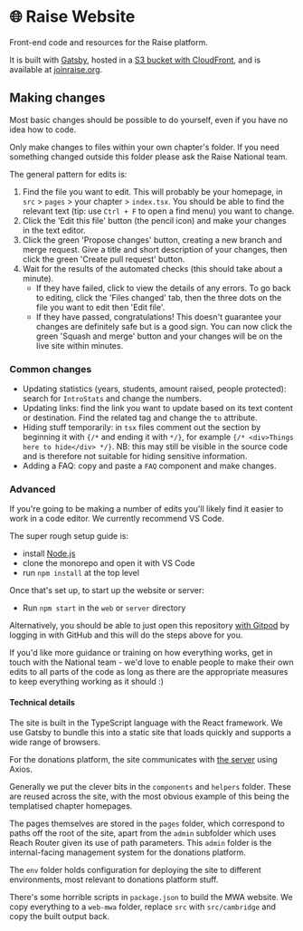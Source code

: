 # 🌐 Raise Website

Front-end code and resources for the Raise platform.

It is built with [Gatsby](https://www.gatsbyjs.com/), hosted in a [S3 bucket with CloudFront](https://aws.amazon.com/blogs/networking-and-content-delivery/amazon-s3-amazon-cloudfront-a-match-made-in-the-cloud/), and is available at [joinraise.org](https://joinraise.org).

## Making changes

Most basic changes should be possible to do yourself, even if you have no idea how to code.

Only make changes to files within your own chapter's folder. If you need something changed outside this folder please ask the Raise National team.

The general pattern for edits is:
1. Find the file you want to edit. This will probably be your homepage, in `src` > `pages` > your chapter > `index.tsx`. You should be able to find the relevant text (tip: use `Ctrl + F` to open a find menu) you want to change.
2. Click the 'Edit this file' button (the pencil icon) and make your changes in the text editor.
3. Click the green 'Propose changes' button, creating a new branch and merge request. Give a title and short description of your changes, then click the green 'Create pull request' button.
4. Wait for the results of the automated checks (this should take about a minute).
    - If they have failed, click to view the details of any errors. To go back to editing, click the 'Files changed' tab, then the three dots on the file you want to edit then 'Edit file'.
    - If they have passed, congratulations! This doesn't guarantee your changes are definitely safe but is a good sign. You can now click the green 'Squash and merge' button and your changes will be on the live site within minutes.

### Common changes

- Updating statistics (years, students, amount raised, people protected): search for `IntroStats` and change the numbers.
- Updating links: find the link you want to update based on its text content or destination. Find the related tag and change the `to` attribute.
- Hiding stuff temporarily: in `tsx` files comment out the section by beginning it with `{/*` and ending it with `*/}`, for example `{/* <div>Things here to hide</div> */}`. NB: this may still be visible in the source code and is therefore not suitable for hiding sensitive information.
- Adding a FAQ: copy and paste a `FAQ` component and make changes.

### Advanced

If you're going to be making a number of edits you'll likely find it easier to work in a code editor. We currently recommend VS Code.

The super rough setup guide is:
- install [Node.js](https://nodejs.org/en/download/)
- clone the monorepo and open it with VS Code
- run `npm install` at the top level

Once that's set up, to start up the website or server:
- Run `npm start` in the `web` or `server` directory

Alternatively, you should be able to just open this repository [with Gitpod](https://gitpod.io/#https://github.com/raisenational/raise) by logging in with GitHub and this will do the steps above for you.

If you'd like more guidance or training on how everything works, get in touch with the National team - we'd love to enable people to make their own edits to all parts of the code as long as there are the appropriate measures to keep everything working as it should :)

#### Technical details

The site is built in the TypeScript language with the React framework. We use Gatsby to bundle this into a static site that loads quickly and supports a wide range of browsers.

For the donations platform, the site communicates with [the server](../server) using Axios.

Generally we put the clever bits in the `components` and `helpers` folder. These are reused across the site, with the most obvious example of this being the templatised chapter homepages.

The pages themselves are stored in the `pages` folder, which correspond to paths off the root of the site, apart from the `admin` subfolder which uses Reach Router given its use of path parameters. This `admin` folder is the internal-facing management system for the donations platform.

The `env` folder holds configuration for deploying the site to different environments, most relevant to donations platform stuff.

There's some horrible scripts in `package.json` to build the MWA website. We copy everything to a `web-mwa` folder, replace `src` with `src/cambridge` and copy the built output back.
